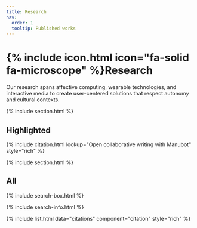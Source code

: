 ```yaml
---
title: Research
nav:
  order: 1
  tooltip: Published works
---
```


# {% include icon.html icon="fa-solid fa-microscope" %}Research

Our research spans affective computing, wearable technologies, and interactive media to create user-centered solutions that respect autonomy and cultural contexts.

{% include section.html %}

## Highlighted

{% include citation.html lookup="Open collaborative writing with Manubot" style="rich" %}

{% include section.html %}

## All

{% include search-box.html %}

{% include search-info.html %}

{% include list.html data="citations" component="citation" style="rich" %}
